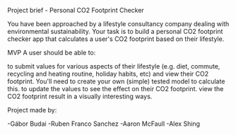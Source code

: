 Project brief - Personal CO2 Footprint Checker

You have been approached by a lifestyle consultancy company dealing with environmental sustainability. Your task is to build a personal CO2 footprint checker app that calculates a user's CO2 footprint based on their lifestyle.

MVP
A user should be able to:

to submit values for various aspects of their lifestyle (e.g. diet, commute, recycling and heating routine, holiday habits, etc) and view their CO2 footprint. You'll need to create your own (simple) tested model to calculate this.
to update the values to see the effect on their CO2 footprint.
view the CO2 footprint result in a visually interesting ways.

Project made by:

-Gábor Budai
-Ruben Franco Sanchez
-Aaron McFaull
-Alex Shing
